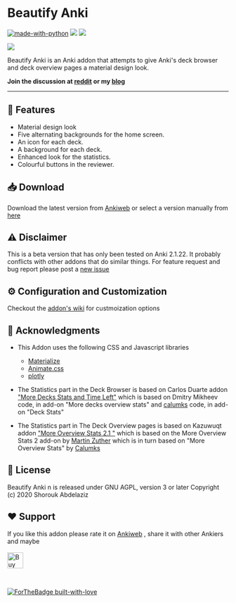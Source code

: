 # Beautify Anki

[![made-with-python](https://img.shields.io/badge/Made%20with-Python-1f425f.svg)](https://www.python.org/) 
<a title="Rate on AnkiWeb" href="add link"><img src="https://glutanimate.com/logos/ankiweb-rate.svg"></a> <a title="Buy me a coffee :)" href="https://ko-fi.com/B0B51L5RI"><img src="https://img.shields.io/badge/ko--fi-contribute-%23579ebd.svg"></a>

![](https://github.com/my-Anki/Beautify-Anki/blob/master/screenshots/record.gif?raw=true)
  
 
Beautify Anki is an Anki addon that attempts to give Anki's deck browser and deck overview pages a material design look.

**Join the discussion at [reddit]() or my [blog](https://blog.shorouk.dev/2020/05/beautifing-anki.html)**

---
## 🌟 Features
* Material design look
* Five alternating backgrounds for the home screen.
* An icon for each deck.
* A background for each deck.
* Enhanced look for the statistics.
* Colourful buttons in the reviewer.

## 📥 Download 
Download the latest version from [Ankiweb](https://ankiweb.net/shared/info/1150874988) or select a version manually from [here](https://github.com/my-Anki/Beautify-Anki/releases)


## ⚠️ Disclaimer
This is a beta version that has only been tested on Anki 2.1.22. It probably conflicts with other addons that do similar things.
For feature request and bug report please post a [new issue](https://github.com/my-Anki/Beautify-Anki/issues) 


## ⚙️ Configuration and Customization 
Checkout the [addon's wiki](https://github.com/my-Anki/Beautify-Anki/wiki/Customizing-Beautify-Anki) for custmoization options

## 🙏 Acknowledgments
* This Addon uses the following CSS and Javascript libraries
  * [Materialize](https://materializecss.com/)
  * [Animate.css](https://animate.style/)
  * [plotly](https://plotly.com/)

* The Statistics part in the Deck Browser is based on Carlos Duarte  addon ["More Decks Stats and Time Left"](https://ankiweb.net/shared/info/1556734708) which is based on Dmitry Mikheev code, in add-on "More decks overview stats" and 
[calumks](calumks@gmail.com) code, in add-on "Deck Stats"

* The Statistics  part in The Deck Overview pages is based on Kazuwuqt addon ["More Overview Stats 2.1
"](https://ankiweb.net/shared/info/738807903) which is based on the More Overview Stats 2 add-on by [Martin Zuther](http://www.mzuther.de/) which is in turn based on "More Overview Stats" by [Calumks](calumks@gmail.com)


## 📄 License 
Beautify Anki n is released under  GNU AGPL, version 3 or later Copyright (c) 2020 Shorouk Abdelaziz


## ❤️ Support
If you like this addon please rate it on [Ankiweb]() ,  share it with other Ankiers and maybe <br><br>
<a href='https://ko-fi.com/B0B51L5RI' target='_blank'><img height='36' style='border:0px;height:36px;' src='https://cdn.ko-fi.com/cdn/kofi2.png?v=2' border='0' alt='Buy Me a Coffee at ko-fi.com' /></a>

<br>

 [![ForTheBadge built-with-love](http://ForTheBadge.com/images/badges/built-with-love.svg)](https://github.com/ShoroukAziz/)
